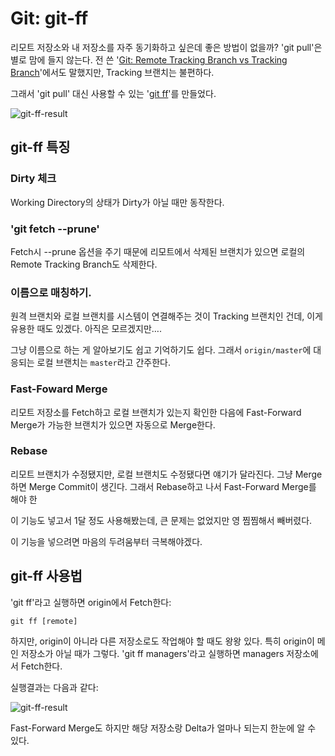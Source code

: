 # Git: git-ff

리모트 저장소와 내 저장소를 자주 동기화하고 싶은데 좋은 방법이 없을까? 'git pull'은 별로 맘에 들지 않는다. 전 쓴 '[Git: Remote Tracking Branch vs Tracking Branch][tracking-branch]'에서도 말했지만, Tracking 브랜치는 불편하다.

그래서 'git pull' 대신 사용할 수 있는 '[git ff][git-ff]'를 만들었다.

![git-ff-result](/articles/2011/git.png)

## git-ff 특징

### Dirty 체크

Working Directory의 상태가 Dirty가 아닐 때만 동작한다.

### 'git fetch --prune'

Fetch시 --prune 옵션을 주기 때문에 리모트에서 삭제된 브랜치가 있으면 로컬의 Remote Tracking Branch도 삭제한다.

### 이름으로 매칭하기.

원격 브랜치와 로컬 브랜치를 시스템이 연결해주는 것이 Tracking 브랜치인 건데, 이게 유용한 때도 있겠다. 아직은 모르겠지만….

그냥 이름으로 하는 게 알아보기도 쉽고 기억하기도 쉽다. 그래서 `origin/master`에 대응되는 로컬 브랜치는 `master`라고 간주한다.

### Fast-Foward Merge

리모트 저장소를 Fetch하고 로컬 브랜치가 있는지 확인한 다음에 Fast-Forward Merge가 가능한 브랜치가 있으면 자동으로 Merge한다.

### Rebase

리모트 브랜치가 수정됐지만, 로컬 브랜치도 수정됐다면 얘기가 달라진다. 그냥 Merge 하면 Merge Commit이 생긴다. 그래서 Rebase하고 나서 Fast-Forward Merge를 해야 한

이 기능도 넣고서 1달 정도 사용해봤는데, 큰 문제는 없었지만 영 찜찜해서 빼버렸다.

이 기능을 넣으려면 마음의 두려움부터 극복해야겠다.

## git-ff 사용법

'git ff'라고 실행하면 origin에서 Fetch한다:

    git ff [remote]

하지만, origin이 아니라 다른 저장소로도 작업해야 할 때도 왕왕 있다. 특히 origin이 메인 저장소가 아닐 때가 그렇다. 'git ff managers'라고 실행하면 managers 저장소에서 Fetch한다.

실행결과는 다음과 같다:

![git-ff-result](/articles/2012/git-ff/git-ff-result.png)

Fast-Forward Merge도 하지만 해당 저장소랑 Delta가 얼마나 되는지 한눈에 알 수 있다.

[git-ff]: https://github.com/dogfeet/git-tles/blob/master/git-ff
[tracking-branch]: http://dogfeet.github.io/articles/2012/git-tracking-vs-remote-tracking.html
